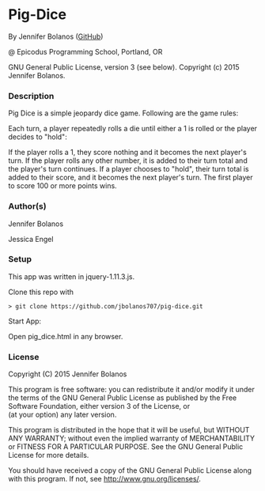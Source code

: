# Pig-Dice

<a href="APP LINK IF APPLICABLE" target="#"><APP LINK NAME></a>

By Jennifer Bolanos (<a href=https://github.com/jbolanos707/pig-dice.git target="#">GitHub</a>)

@ Epicodus Programming School, Portland, OR

GNU General Public License, version 3 (see below). Copyright (c) 2015 Jennifer Bolanos.

### Description

Pig Dice is a simple jeopardy dice game. Following are the game rules:

Each turn, a player repeatedly rolls a die until either a 1 is rolled or the player decides to "hold":

If the player rolls a 1, they score nothing and it becomes the next player's turn.
If the player rolls any other number, it is added to their turn total and the player's turn continues.
If a player chooses to "hold", their turn total is added to their score, and it becomes the next player's turn.
The first player to score 100 or more points wins.

### Author(s)

Jennifer Bolanos

Jessica Engel


### Setup

This app was written in jquery-1.11.3.js.

Clone this repo with
```console
> git clone https://github.com/jbolanos707/pig-dice.git
```

Start App:

Open pig_dice.html in any browser.

### License ###
Copyright  (C)  2015  Jennifer Bolanos

This program is free software: you can redistribute it and/or modify
it under the terms of the GNU General Public License as published by
the Free Software Foundation, either version 3 of the License, or    
(at your option) any later version.

This program is distributed in the hope that it will be useful,
but WITHOUT ANY WARRANTY; without even the implied warranty of
MERCHANTABILITY or FITNESS FOR A PARTICULAR PURPOSE.  See the
GNU General Public License for more details.

You should have received a copy of the GNU General Public License
along with this program.  If not, see <http://www.gnu.org/licenses/>.
